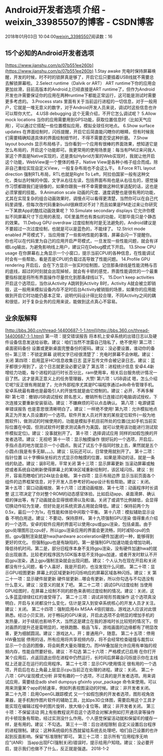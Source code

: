 # Android开发者选项 介绍 - weixin_33985507的博客 - CSDN博客
2018年01月03日 10:04:00[weixin_33985507](https://me.csdn.net/weixin_33985507)阅读数：16
## 15个必知的Android开发者选项
[https://www.jianshu.com/p/07b551ee260b](https://www.jianshu.com/p/07b551ee260b)
1.Stay awake
充电时保持屏幕唤醒，开发的时候，时不时的锁屏真是够了，开启它后只要插着USB线就不需要总去解锁屏幕啦。
2.Select runtime（Dalvik or ART）
ART runtime下你的应用会更加丝滑，目前高版本的Android上已经直接是ART runtime了，但作为Android开发也许需要保证你的应用在两种runtime下都能正常运行，这可能是测试时需要更多考虑的。
3.Process stats
里面有关于当前运行进程的一切信息，对于一般用户，它就是一堆无意义的数字，对于Android开发人员来说，调试时这些信息也许可以帮你大忙。
4.USB debugging
这个无需介绍，不开它怎么调试呢？
5.Allow mock locations
当你的应用需要用到GPS功能，获取位置信息时（比如天气应用），可以通过它搭配一些位置模拟应用，模拟全球任何地点。
6.Show surface updates
在界面绘制时，闪烁提醒，开启它后简直能闪瞎你的眼睛，但有时候我们需要精确知道具体的界面绘制细节时，不得不需要忍受这种折磨。
7.Show layout bounds
显示布局格子，当你看到一个应用有很棒的界面效果，想知道它是怎么布局的，开启这个功能即可。我更常用的使用场景是：每当有PM过来问我人家这个界面是Native实现的，还是类似Hybrid方案的Web实现时，我就让他开启这个功能，WebView是一个整体的格子，Native View是各种小格子组合而成。除非自己重绘实现自定义View，一般复杂布局也不会这么干。
8.Force RTL layout direction
强制RTL布局，RTL也就是Right To Left，阿拉伯国家一般有这种文化，类似古时候的中国，文字从右往左读，包括界面布局也是从右往左的，感觉操作习惯都跟我们是镜像的，如果你跟我一样不幸需要做这种坑爹适配的话，这也是必须掌握的技能。
9.Animation scale
动画的尺度、速度调整也是很有用的功能，尤其在实现复杂的组合动画效果时，调慢点可以看得更清楚，当然你可以在自己代码里调慢，但每次改代码重新build很麻烦对不对？而且如果是PM走过来让你研究一下某款App的酷炫动画效果呢？
10.Simulate secondary displays
它允许你模拟不同屏幕尺寸下应用的表现，IDE里虽然也有类似的功能，可那毕竟只是个静态的效果。
11.Debug GPU overdraw
过度绘制有时是无法避免的，Android建议是不要超过一次过度绘制，也就是可以是蓝色的，不能绿了。
12.Strict mode enabled
严苛模式下，当应用做了一些影响性能的事情，屏幕会闪一下提醒你。你也可以在代码里为自己的应用开启严苛模式，一旦发现一些性能问题，就会有详细Log输出，为避免影响线上用户，建议只在Debug模式下开启。
13.Show CPU usage
在你屏幕右上角显示一个小窗口，提示当前CPU的各种信息，在性能调试时会有一些帮助，看是否是CPU的负载过高导致了性能问题。
14.Profile GPU rendering
开启后，会在下方显示一张实时绘制图，记住那条绿线是性能流畅与否的底线，超过的时刻就会出现掉帧，就会有卡顿的感觉，界面性能调优的一个最重要指标就是将所有界面操作尽量优化到那条绿线以下。
15.Don't keep activities
开启这个选项后，当你从Activity A跳转到Activity B时，Activity A就会被立即销毁，这一般用来模拟设备内存不足时后台Activity被销毁的场景，如果你的应用能做到开启它时功能仍基本正常，说明代码设计得比较合理，不同Activity之间的耦和很低，对于复杂业务的应用来说，能做到这点真心不容易。
## 业余版解释
[http://bbs.360.cn/thread-14400687-1-1.html](http://bbs.360.cn/thread-14400687-1-1.html)
第一项：提交错误报告
将本机上安卓系统的出错日志以及硬件设备信息发送给谷歌。建议：咱们当然不泄露自己隐私了，绝不使用!
第二项：桌面密码备份
设置或更新桌面完整备份的密码。建议：没必要设置，谁动你的备份~
第三项：不锁定屏幕
说明文字已经很清楚了：充电时屏幕不会休眠。建议：关闭
第四项：启用蓝牙HCI信息收集日志
蓝牙互传文件会被记录日志。建议：蓝牙都很少用到了，这个日志就更没必要记录了
第五项：进程统计信息
安卓4.4新增给力功能，每个进程的运行时长百分比，ram使用率，相关后台服务统计情况一目了然。这才是真正意义上的任务管理器，大赞!
第六项：USB调试
嗯，怎么介绍它呢?反正很有用就是了，允许外部程序尤其是PC端程序通过adb命令管理手机。安卓系统最有趣也是最吸引人的开放性就是由它控制的。建议：必开，不再多解释!
第七项：撤销USB调试授权
顾名思义，撤销所有已连接过的电脑调试授权，下次连接又要重新安装驱动。建议：不嫌麻烦的可以点击确认。
第八项：电源键菜单错误报告
也是意思很清晰明白了。建议：一样绝不使用!
第九项：允许模拟地点
真正为开发人员设置的一个选项。软件开发人员对开发的某些定位软件(一般为地图软件)，做测试的时候使用的，功能是模拟手机目前所处的位置(比如手机当前实际位置在中国，但测试软件时要求测试条件为美国，就可以使用该功能进行测试软件模拟定位)。建议：没事就别开了。
第十项：选择调试应用
同样的如假包换的开发者选项。建议：无视吧
第十一项：显示触摸操作
很好玩的一个选项，开启后，手指点击的地方就显示一个小圆点。我试了试五个手指同时放上去，果然就是五个小圆点(我是有多无聊。。。)。建议：玩玩还可以，日常使用就别开了。
第十二项：指针位置
以十字横纵坐标的方式显示你触摸的位置，如果是滑动的话，就是一条线的轨迹。建议：装B可用，平常关闭
第十三项：显示屏幕更新
当滚动屏幕或触控或者系统自动刷新使得屏幕上的某块区域重新绘制时，该区域闪烁。建议：别开，容易亮瞎咱们的24k钛合金眼。
第十四项：显示布局边界
显示当前页面各个组件的边界框架信息，对于开发人员参考好的app设计有些帮助。建议：关闭。
第十五项：窗口动画缩放、第十六项：过渡动画缩放、第十七项：动画程序时长调整
这三项决定了你对整个ROM的动态感官体验。比如启动app、桌面滑屏、确认框的弹出等，有了动画就会显得很顺滑以及和谐。关闭了或调节比例越低，会显得切换动作较为生硬，但好处是对系统资源占用就会降低。建议：保持前两个为0.5x，最后一个为1x，在性能和体验中间取个平衡。
第十八项：模拟辅助显示设备
不明白用途。建议：不要动，保持原样。
第十九项强制GPU渲染
值得重点介绍的一个选项。安卓的软件应用的界面可以使用cpu或gpu渲染，包括桌面。由于gpu处理图形比cpu好，所以gpu渲染应用的界面会更流畅，同时减轻cpu的负担。gpu强制渲染就是hwa(hardware acceleration硬件加速)的一种，能够得到更好的优化。
但强制gpu也是有缺陷的。第一是强制GPU加速功能会增加功耗，降低待机时间。第二是，部分旧程序本身不支持gpu渲染，没有硬件加速hwa的就会出现崩溃。比较老的程序因为SDK版本低不支持gpu加速，或者开发时默认不开启gpu渲染，遇上gpu强制渲染就会出现问题。建议：个人认为在现在开启和关闭都没有什么问题，看个人喜好，我是开启的，也没发现什么问题。
第二十项：显示GPU视图更新
屏幕上的区域更新时闪烁响应的屏幕区域各种闪烁。建议：关
第二十一项：显示硬件层更新
硬件层更新...哪会有更新，所以你勾选与不勾选没有什么意义。建议：没意义的就关了吧。
第二十二项：调试GPU过度绘制
当使用GPU绘图时，在屏幕上绘制不同的颜色来表明过度绘制的情况。建议：关闭，这么多蓝蓝绿绿红红的谁受得了。
第二十三项：调试非矩形剪裁操作
这个选项真没明白，开启与关闭都没什么变化，估计是深入到安卓系统核心的开发人员才关注。建议：关闭。
第二十四项：强制启用4x MSAA
4倍抗锯齿，游戏达人应该对此很熟悉。经过小贝实测，对于畅玩的GPU来说，开启此选项不会明显的增加手机的发热量，对于续航也影响不大，当然这是建立在我的游戏时长比较短的情况下。但对画质的提升还是蛮明显的，地铁跑酷、极品飞车，游戏画面的边缘都有了明显改善，更为细腻圆润。建议：游戏达人，开；普通用户，随意。
第二十五项：停用HW叠加层
停用的话，所有应用将共享视频内存，将不会经常检查碰撞与裁剪以显示一个合适的图像，将会耗费大量处理能力。而HW叠加层允许应用有单独的视频内存，性能自然要好些。建议：不勾选
第二十六项：严格模式已启用
在你打开某个应用后，点返回退出但在进程中仍然运行，长时间后屏幕会闪烁提示你在主线程上还是正在运行的应用程序。
第二十七项：显示CPU使用情况
很有用的一个选项，开启后在右上角最上层显示cpu当前正在处理的进程。建议：关闭。
第二十八项：GPU呈现模式分析
非常有趣的一个选项，不过真的是开发者选项。用来调试应用，需要结合adb shell dumpsys gfxinfo your_package 命令来使用。可以用来测量某个app的帧速率，例如列表视图滚动的时候。建议：非开发者关闭。
第二十九项：启用OpenGL跟踪模式
又一个如假包换的开发者选项，图形视角效果器，是手机制作图片软件的辅助工具，比如ps3D立体图，需要启用这个工具才能实现在编辑过程中的图片旋转，放大缩小复位等。建议：非开发者关闭。
第三十项：不保留活动
网上有些教程说开启这个选项会对解决例如打开通讯录等操作的卡顿现象有帮助，经过实测没什么作用。个人感觉保留活动就和保留IE的缓存一样，是有用的。建议：不勾选。
第三十一项：后台进程限制
自定义设置后台程序的进程限制。建议：这种系统级的东西就留给系统去处理吧，咱们自己设置的也许起到反面影响。保留“标准限制”即可。
第三十二项：显示所有“应用程序无响应”(ANR）
当app出现FC(强制关闭)错误时，提示给用户知晓。建议：没必要开启，提示我们也做不了什么，反正就是强退。
2018-1-2
